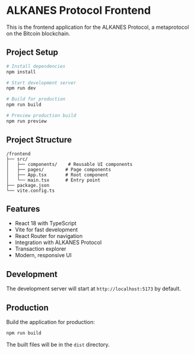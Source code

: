 # ALKANES Protocol Frontend

This is the frontend application for the ALKANES Protocol, a metaprotocol on the Bitcoin blockchain.

## Project Setup

```bash
# Install dependencies
npm install

# Start development server
npm run dev

# Build for production
npm run build

# Preview production build
npm run preview
```

## Project Structure

```
/frontend
├── src/
│   ├── components/    # Reusable UI components
│   ├── pages/        # Page components
│   ├── App.tsx       # Root component
│   └── main.tsx      # Entry point
├── package.json
└── vite.config.ts
```

## Features

- React 18 with TypeScript
- Vite for fast development
- React Router for navigation
- Integration with ALKANES Protocol
- Transaction explorer
- Modern, responsive UI

## Development

The development server will start at `http://localhost:5173` by default.

## Production

Build the application for production:

```bash
npm run build
```

The built files will be in the `dist` directory.
